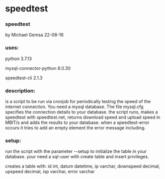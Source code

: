 # speedtest


### speedtest

  by Michael Gemsa
  22-08-16
  
  
### uses:
  python                  3.7.13
  
  mysql-connector-python  8.0.30
  
  speedtest-cli           2.1.3
  
  
### description:

  is a script to be run via cronjob for periodically testing the
  speed of the internet connection.
  You need a mysql database. The file mysql.cfg specifies the connection details to your database.
  the script runs, makes a speedtest with speedtest.net, returns download speed
  and upload speed in MBIT/s and adds the results to your database.
  when a speedtest-error occurs it tries to add an empty element the error message including.
  
### setup:

  run the script with the parameter --setup to initialize the table in your database.
  your need a sql-user with create table and insert privileges.
  
  creates a table with:
      id int, datum datetime, ip varchar, downspeed decimal, upspeed decimal, isp varchar, error varchar
